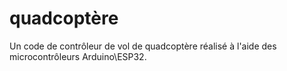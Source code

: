 # quadcoptère 
Un code de contrôleur de vol de quadcoptère réalisé à l'aide des microcontrôleurs Arduino\ESP32. 

